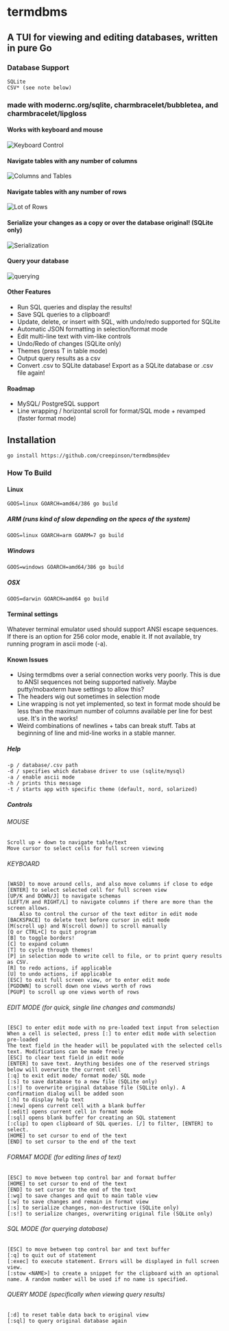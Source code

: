 # termdbms

## A TUI for viewing and editing databases, written in pure Go

### Database Support

    SQLite
    CSV* (see note below)

### made with modernc.org/sqlite, charmbracelet/bubbletea, and charmbracelet/lipgloss

#### Works with keyboard and mouse

![Keyboard Control](https://i.imgur.com/vmK0DVn.gif)

#### Navigate tables with any number of columns

![Columns and Tables](https://i.imgur.com/EqZRPqO.gif)

#### Navigate tables with any number of rows

![Lot of Rows](https://i.imgur.com/yo7DMaa.gif)

#### Serialize your changes as a copy or over the database original! (SQLite only)

![Serialization](https://i.imgur.com/GhMcnid.gif)

#### Query your database

![querying](https://i.imgur.com/9FB3ETs.gif)

#### Other Features

- Run SQL queries and display the results!
- Save SQL queries to a clipboard!
- Update, delete, or insert with SQL, with undo/redo supported for SQLite
- Automatic JSON formatting in selection/format mode
- Edit multi-line text with vim-like controls
- Undo/Redo of changes (SQLite only)
- Themes (press T in table mode)
- Output query results as a csv
- Convert .csv to SQLite database! Export as a SQLite database or .csv file again!

#### Roadmap

- MySQL/ PostgreSQL support
- Line wrapping / horizontal scroll for format/SQL mode + revamped (faster format mode)

## Installation

    go install https://github.com/creepinson/termdbms@dev

### How To Build

#### Linux

    GOOS=linux GOARCH=amd64/386 go build

##### ARM (runs kind of slow depending on the specs of the system)

    GOOS=linux GOARCH=arm GOARM=7 go build

##### Windows

    GOOS=windows GOARCH=amd64/386 go build

##### OSX

    GOOS=darwin GOARCH=amd64 go build

</details>

#### Terminal settings

Whatever terminal emulator used should support ANSI escape sequences. If there is an option for 256 color mode, enable it. If not available, try running program in ascii mode (-a).

#### Known Issues

- Using termdbms over a serial connection works very poorly. This is due to ANSI sequences not being supported natively. Maybe putty/mobaxterm have settings to allow this?
- The headers wig out sometimes in selection mode
- Line wrapping is not yet implemented, so text in format mode should be less than the maximum number of columns available per line for best use. It's in the works!
- Weird combinations of newlines + tabs can break stuff. Tabs at beginning of line and mid-line works in a stable manner.

##### Help

    -p / database/.csv path
    -d / specifies which database driver to use (sqlite/mysql)
    -a / enable ascii mode
    -h / prints this message
    -t / starts app with specific theme (default, nord, solarized)

##### Controls

###### MOUSE

    Scroll up + down to navigate table/text
    Move cursor to select cells for full screen viewing

###### KEYBOARD

    [WASD] to move around cells, and also move columns if close to edge
    [ENTER] to select selected cell for full screen view
    [UP/K and DOWN/J] to navigate schemas
    [LEFT/H and RIGHT/L] to navigate columns if there are more than the screen allows.
        Also to control the cursor of the text editor in edit mode
    [BACKSPACE] to delete text before cursor in edit mode
    [M(scroll up) and N(scroll down)] to scroll manually
    [Q or CTRL+C] to quit program
    [B] to toggle borders!
    [C] to expand column
    [T] to cycle through themes!
    [P] in selection mode to write cell to file, or to print query results as CSV.
    [R] to redo actions, if applicable
    [U] to undo actions, if applicable
    [ESC] to exit full screen view, or to enter edit mode
    [PGDOWN] to scroll down one views worth of rows
    [PGUP] to scroll up one views worth of rows

###### EDIT MODE (for quick, single line changes and commands)

    [ESC] to enter edit mode with no pre-loaded text input from selection
    When a cell is selected, press [:] to enter edit mode with selection pre-loaded
    The text field in the header will be populated with the selected cells text. Modifications can be made freely
    [ESC] to clear text field in edit mode
    [ENTER] to save text. Anything besides one of the reserved strings below will overwrite the current cell
    [:q] to exit edit mode/ format mode/ SQL mode
    [:s] to save database to a new file (SQLite only)
    [:s!] to overwrite original database file (SQLite only). A confirmation dialog will be added soon
    [:h] to display help text
    [:new] opens current cell with a blank buffer
    [:edit] opens current cell in format mode
    [:sql] opens blank buffer for creating an SQL statement
    [:clip] to open clipboard of SQL queries. [/] to filter, [ENTER] to select.
    [HOME] to set cursor to end of the text
    [END] to set cursor to the end of the text

###### FORMAT MODE (for editing lines of text)

    [ESC] to move between top control bar and format buffer
    [HOME] to set cursor to end of the text
    [END] to set cursor to the end of the text
    [:wq] to save changes and quit to main table view
    [:w] to save changes and remain in format view
    [:s] to serialize changes, non-destructive (SQLite only)
    [:s!] to serialize changes, overwriting original file (SQLite only)

###### SQL MODE (for querying database)

    [ESC] to move between top control bar and text buffer
    [:q] to quit out of statement
    [:exec] to execute statement. Errors will be displayed in full screen view.
    [:stow <NAME>] to create a snippet for the clipboard with an optional name. A random number will be used if no name is specified.

###### QUERY MODE (specifically when viewing query results)

    [:d] to reset table data back to original view
    [:sql] to query original database again
